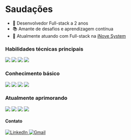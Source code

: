 # Saudações
- 🚀 Desenvolvedor Full-stack a 2 anos
- 📚 Amante de desafios e aprendizagem contínua
- 💼 Atualmente atuando com Full-stack na <a target="_blank" href="https://www.inovesystem.com/">iNove System</a>

### Habilidades técnicas principais
<div>
  <img src="https://img.shields.io/static/v1?label=&message=JavaScript&color=0d1117&style=for-the-badge&logo=JavaScript"/>
  <img src="https://img.shields.io/static/v1?label=&message=TypeScript&color=0d1117&style=for-the-badge&logo=TypeScript"/>
  <img src="https://img.shields.io/static/v1?label=&message=React&color=0d1117&style=for-the-badge&logo=React"/>
   <img src="https://img.shields.io/static/v1?label=&message=Node JS&color=0d1117&style=for-the-badge&logo=nodedotjs"/>
</div>

### Conhecimento básico
<div>
 <img src="https://img.shields.io/static/v1?label=&message=Next.js&color=0d1117&style=for-the-badge&logo=Next.js"/>
  <img src="https://img.shields.io/static/v1?label=&message=SQL&color=0d1117&style=for-the-badge&logo=sqlite"/>
  <img src="https://img.shields.io/static/v1?label=&message=Express&color=0d1117&style=for-the-badge&logo=express"/>
  <img src="https://img.shields.io/static/v1?label=&message=Fastify&color=0d1117&style=for-the-badge&logo=fastify"/>
</div>

### Atualmente aprimorando
<div>
  <img src="https://img.shields.io/static/v1?label=&message=Prisma&color=0d1117&style=for-the-badge&logo=prisma"/>
  <img src="https://img.shields.io/static/v1?label=&message=Docker&color=0d1117&style=for-the-badge&logo=docker"/>
  <img src="https://img.shields.io/static/v1?label=&message=Nest JS&color=0d1117&style=for-the-badge&logo=nestjs"/>
  <img src="https://img.shields.io/static/v1?label=&message=React Native&color=0d1117&style=for-the-badge&logo=React"/>
</div>

#### Contato
<a href="https://www.linkedin.com/in/willian-igor-santos/" target="_blank" title="LinkedIn">
  <img src="https://img.shields.io/badge/LinkedIn-%23181717.svg?style=for-the-badge&logo=LinkedIn&logoColor=white&color=0A66C2" alt="LinkedIn" />
</a>

<a href="mailto:willianigordeveloper@gmail.com" target="_blank" title="Gmail">
  <img src="https://img.shields.io/badge/Email-%23181717.svg?style=for-the-badge&logo=Gmail&logoColor=white&color=EA4335" alt="Gmail" />
</a>

